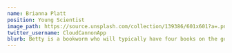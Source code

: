 ```yaml
---
name: Brianna Platt
position: Young Scientist
image_path: https://source.unsplash.com/collection/139386/601x601?a=.png
twitter_username: CloudCannonApp
blurb: Betty is a bookworm who will typically have four books on the go.
---
```

